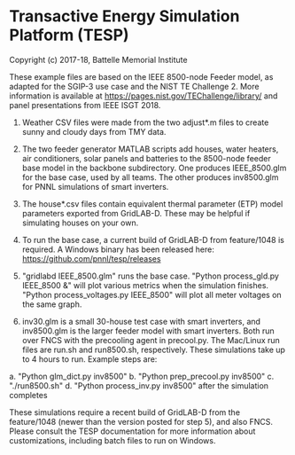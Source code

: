 # Transactive Energy Simulation Platform (TESP)

Copyright (c) 2017-18, Battelle Memorial Institute

These example files are based on the IEEE 8500-node Feeder model, as adapted for the SGIP-3 use case and the NIST TE Challenge 2. More information is available at https://pages.nist.gov/TEChallenge/library/ and panel presentations from IEEE ISGT 2018.

1. Weather CSV files were made from the two adjust*.m files to create sunny and cloudy days from TMY data.

2. The two feeder generator MATLAB scripts add houses, water heaters, air conditioners, solar panels and batteries to the 8500-node feeder base model in the backbone subdirectory. One produces IEEE_8500.glm for the base case, used by all teams. The other produces inv8500.glm for PNNL simulations of smart inverters.

3. The house*.csv files contain equivalent thermal parameter (ETP) model parameters exported from GridLAB-D. These may be helpful if simulating houses on your own.

4. To run the base case, a current build of GridLAB-D from feature/1048 is required. A Windows binary has been released here: https://github.com/pnnl/tesp/releases

5. "gridlabd IEEE_8500.glm" runs the base case.  "Python process_gld.py IEEE_8500 &" will plot various metrics when the simulation finishes.  "Python process_voltages.py IEEE_8500" will plot all meter voltages on the same graph.

6. inv30.glm is a small 30-house test case with smart inverters, and inv8500.glm is the larger feeder model with smart inverters. Both run over FNCS with the precooling agent in precool.py.  The Mac/Linux run files are run.sh and run8500.sh, respectively.  These simulations take up to 4 hours to run. Example steps are:

a. "Python glm_dict.py inv8500"
b. "Python prep_precool.py inv8500"
c. "./run8500.sh"
d. "Python process_inv.py inv8500" after the simulation completes

These simulations require a recent build of GridLAB-D from the feature/1048 (newer than the version posted for step 5), and also FNCS.  Please consult the TESP documentation for more information about customizations, including batch files to run on Windows.


